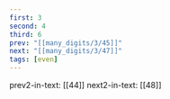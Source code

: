 ```yaml
---
first: 3
second: 4
third: 6
prev: "[[many_digits/3/45]]"
next: "[[many_digits/3/47]]"
tags: [even]
---
```

prev2-in-text: [[44]]
next2-in-text: [[48]]
